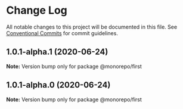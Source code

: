 # Change Log

All notable changes to this project will be documented in this file.
See [Conventional Commits](https://conventionalcommits.org) for commit guidelines.

## 1.0.1-alpha.1 (2020-06-24)

**Note:** Version bump only for package @monorepo/first





## 1.0.1-alpha.0 (2020-06-24)

**Note:** Version bump only for package @monorepo/first
